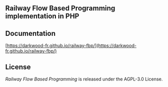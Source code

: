 ## Railway Flow Based Programming implementation in PHP

## Documentation

[https://darkwood-fr.github.io/railway-fbp/](https://darkwood-fr.github.io/railway-fbp/)

## License

_Railway Flow Based Programming_ is released under the AGPL-3.0 License.
